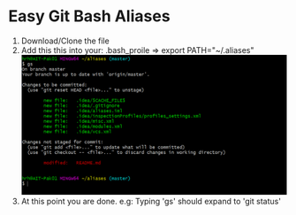 # Easy Git Bash Aliases
1) Download/Clone the file
2) Add this this into your: .bash_proile => export PATH="~/.aliases"
![](images/git_bash_aliases.png)
3) At this point you are done. e.g: Typing 'gs' should expand to 'git status'

